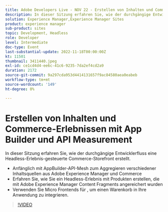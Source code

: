 ```yaml
---
title: Adobe Developers Live - NOV 22 - Erstellen von Inhalten und Commerce-Erlebnissen mit App Builder und API-Mesh
description: In dieser Sitzung erfahren Sie, wie der durchgängige Entwicklerfluss eine Headless-Experience-gesteuerte Commerce-Storefront aufbaut, angefangen mit dem AppBuilder-API-Mesh zum Aggregieren verschiedener Inhaltsquellen aus Adobe Experience Manager und Commerce Erfahren Sie, wie Sie ein Headless-Erlebnis mit Produkten erstellen, die mit Adobe Experience Manager-Inhaltsfragmenten angereichert wurden Verwenden von MikroFronten für , um einen Warenkorb in Ihre Anwendung zu integrieren.
solution: Experience Manager,Experience Manager Sites
product: experience manager
sub-product: sites
topic: Development, Headless
role: Developer
level: Intermediate
doc-type: Event
last-substantial-update: 2022-11-18T00:00:00Z
kt: 11501
thumbnail: 3411440.jpeg
exl-id: ce1cd4d4-ee6c-41c6-9235-7da2ef4cd2a9
duration: 2172
source-git-commit: 9a297cda953d4414131657f9ac84580aea0eabeb
workflow-type: tm+mt
source-wordcount: '149'
ht-degree: 0%

---
```


# Erstellen von Inhalten und Commerce-Erlebnissen mit App Builder und API Measurement

In dieser Sitzung erfahren Sie, wie der durchgängige Entwicklerfluss eine Headless-Erlebnis-gesteuerte Commerce-Storefront erstellt.

* Anfänglich mit AppBuilder-API-Mesh zum Aggregieren verschiedener Inhaltsquellen aus Adobe Experience Manager und Commerce
* Erfahren Sie, wie Sie ein Headless-Erlebnis mit Produkten erstellen, die mit Adobe Experience Manager Content Fragments angereichert wurden
* Verwenden Sie Micro Frontends für , um einen Warenkorb in Ihre Anwendung zu integrieren.

>[!VIDEO](https://video.tv.adobe.com/v/3411440/?quality=12&learn=on)
